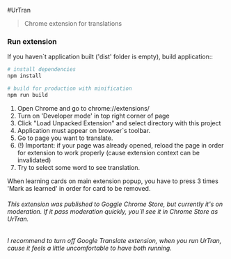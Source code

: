 #UrTran

> Chrome extension for translations


### Run extension
If you haven`t application built ('dist' folder is empty), build application::

``` bash
# install dependencies
npm install

# build for production with minification
npm run build
```
1) Open Chrome and go to chrome://extensions/
2) Turn on 'Developer mode' in top right corner of page
3) Click "Load Unpacked Extension" and select directory with this project
4) Application must appear on browser`s toolbar. 
5) Go to page you want to translate. 
6) (!) Important: if your page was already opened, reload the page in order for extension to work properly (cause extension context can be invalidated)
7) Try to select some word to see translation.

When learning cards on main extension popup, you have to press 3 times 'Mark as learned' in order for card to be removed.

###### This extension was published to Goggle Chrome Store, but currently it's on moderation. If it pass moderation quickly, you`ll see it in Chrome Store as UrTran. 

###### I recommend to turn off Google Translate extension, when you run UrTran, cause it feels a little uncomfortable to have both running.


